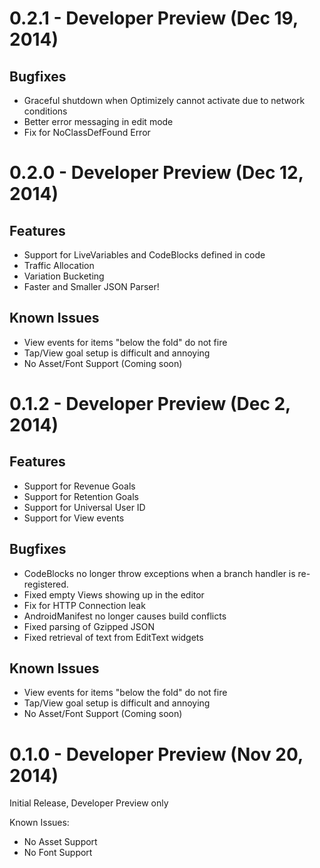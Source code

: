 # 0.2.1 - Developer Preview (Dec 19, 2014)

## Bugfixes
 * Graceful shutdown when Optimizely cannot activate due to network conditions
 * Better error messaging in edit mode
 * Fix for NoClassDefFound Error

# 0.2.0 - Developer Preview (Dec 12, 2014)

## Features
 * Support for LiveVariables and CodeBlocks defined in code
 * Traffic Allocation
 * Variation Bucketing
 * Faster and Smaller JSON Parser!

## Known Issues
 * View events for items "below the fold" do not fire
 * Tap/View goal setup is difficult and annoying
 * No Asset/Font Support (Coming soon)

# 0.1.2 - Developer Preview (Dec 2, 2014)

## Features
 * Support for Revenue Goals
 * Support for Retention Goals
 * Support for Universal User ID
 * Support for View events

## Bugfixes
 * CodeBlocks no longer throw exceptions when a branch handler is re-registered.
 * Fixed empty Views showing up in the editor
 * Fix for HTTP Connection leak
 * AndroidManifest no longer causes build conflicts
 * Fixed parsing of Gzipped JSON
 * Fixed retrieval of text from EditText widgets

## Known Issues
 * View events for items "below the fold" do not fire
 * Tap/View goal setup is difficult and annoying
 * No Asset/Font Support (Coming soon)

# 0.1.0 - Developer Preview (Nov 20, 2014)

Initial Release, Developer Preview only

Known Issues:
 * No Asset Support
 * No Font Support